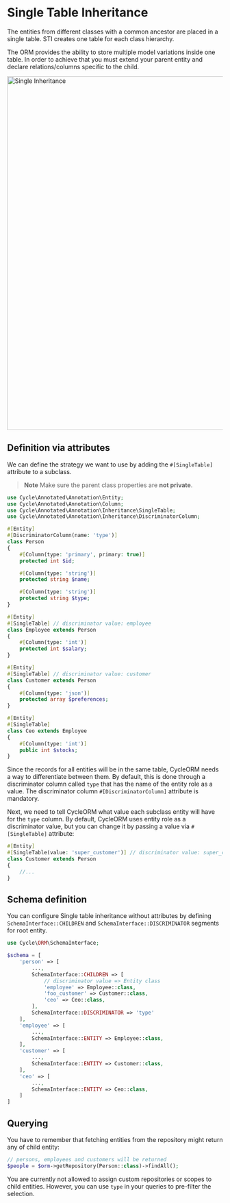 # Single Table Inheritance

The entities from different classes with a common ancestor are placed in a single table. STI creates one table for each
class hierarchy.

The ORM provides the ability to store multiple model variations inside one table. In order to achieve that you must
extend your parent entity and declare relations/columns specific to the child.

<img width="826" alt="Single Inheritance" src="https://user-images.githubusercontent.com/773481/144869132-f7f32a00-aa84-4e70-8ccc-3c7e26860bba.png">

## Definition via attributes

We can define the strategy we want to use by adding the `#[SingleTable]` attribute to a subclass.

 > **Note**
 > Make sure the parent class properties are **not private**.

```php
use Cycle\Annotated\Annotation\Entity;
use Cycle\Annotated\Annotation\Column;
use Cycle\Annotated\Annotation\Inheritance\SingleTable;
use Cycle\Annotated\Annotation\Inheritance\DiscriminatorColumn;

#[Entity]
#[DiscriminatorColumn(name: 'type')]
class Person
{
    #[Column(type: 'primary', primary: true)]
    protected int $id;

    #[Column(type: 'string')]
    protected string $name;

    #[Column(type: 'string')]
    protected string $type;
}

#[Entity]
#[SingleTable] // discriminator value: employee
class Employee extends Person
{
    #[Column(type: 'int')]
    protected int $salary;
}

#[Entity]
#[SingleTable] // discriminator value: customer
class Customer extends Person
{
    #[Column(type: 'json')]
    protected array $preferences;
}

#[Entity]
#[SingleTable]
class Ceo extends Employee
{
    #[Column(type: 'int')]
    public int $stocks;
}
```

Since the records for all entities will be in the same table, CycleORM needs a way to differentiate between them. By
default, this is done through a discriminator column called `type` that has the name of the entity role as a value. The
discriminator column `#[DiscriminatorColumn]` attribute is mandatory.

Next, we need to tell CycleORM what value each subclass entity will have for the `type` column. By default, CycleORM
uses entity role as a discriminator value, but you can change it by passing a value via `#[SingleTable]` attribute:

```php
#[Entity]
#[SingleTable(value: 'super_customer')] // discriminator value: super_customer
class Customer extends Person
{
    //...
}
```

## Schema definition

You can configure Single table inheritance without attributes by defining `SchemaInterface::CHILDREN`
and `SchemaInterface::DISCRIMINATOR` segments for root entity.

```php
use Cycle\ORM\SchemaInterface;

$schema = [
    'person' => [
        ...,
        SchemaInterface::CHILDREN => [
            // discriminator value => Entity class
            'employee' => Employee::class,
            'foo_customer' => Customer::class,
            'ceo' => Ceo::class,
        ],
        SchemaInterface::DISCRIMINATOR => 'type'
    ],
    'employee' => [
        ...,
        SchemaInterface::ENTITY => Employee::class,
    ],
    'customer' => [
        ...,
        SchemaInterface::ENTITY => Customer::class,
    ],
    'ceo' => [
        ...,
        SchemaInterface::ENTITY => Ceo::class,
    ]
]
```

## Querying

You have to remember that fetching entities from the repository might return any of child entity:

```php
// persons, employees and customers will be returned
$people = $orm->getRepository(Person::class)->findAll();
```

You are currently not allowed to assign custom repositories or scopes to child entities. However, you can use `type` in
your queries to pre-filter the selection.
